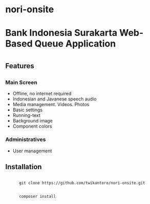 # nori-onsite

<h1>Bank Indonesia Surakarta Web-Based Queue Application<h1>
  <h2>Features<h2>
    <h3>Main Screen</h3>
    <ul>
      <li>Offline, no internet required</li>
      <li>Indonesian and Javanese speech audio</li>
      <li>Media management. Videos. Photos</li>
      <li>Basic settings</li>
      <li>Running-text</li>
        <li>Background image</li>
        <li>Component colors</li>
    </ul>
    <h3>Administratives</h3>
    <ul>
      <li>User management</li>
    </ul>
    <h2>Installation</h2>
    <code>
      git clone https://github.com/twikantoro/nori-onsite.git
      <br />
      composer install
    </code>
